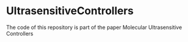 # UltrasensitiveControllers

The code of this repository is part of the paper Molecular Ultrasensitive Controllers
